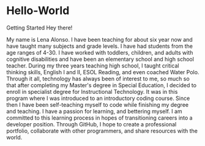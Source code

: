 # Hello-World
Getting Started
Hey there! 

My name is Lena Alonso. I have been teaching for about six year now and have taught many subjects and grade levels. I have had students from the age ranges of 4-30. I have worked with toddlers, children, and adults with cognitive disabilities and have been an elementary school and high school teacher. During my three years teaching high school, I taught critical thinking skills, English I and II, ESOL Reading, and even coached Water Polo. 
Through it all, technology has always been of interest to me, so much so that after completing my Master's degree in Special Education, I decided to enroll in specialist degree for Instructional Technology. It was in this program where I was introduced to an introductory coding course. Since then I have been self-teaching myself to code while finishing my degree and teaching. 
I have a passion for learning, and bettering myself. I am committed to this learning process in hopes of transitioning careers into a developer position. 
Through GitHub, I hope to create a professional portfolio, collaborate with other programmers, and share resources with the world. 
